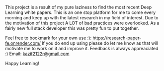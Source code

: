 This project is a result of my pure laziness to find the most recent Deep Learning white papers. This is an one stop platform for me to come every morning and keep up with the latest research in my field of interest. Due to the motivation of this project A LOT  of bad practices were overlooked. As a fairly new full stack developer this was pretty fun to put together.



Feel free to bookmark for your own use :): https://research-paper-fe.onrender.com/
If you do end up using please do let me know as that will motivate me to work on it and improve it. Feedback is always appreaciated :)
Email: kazif2122r@gmail.com



Happy Learning!

